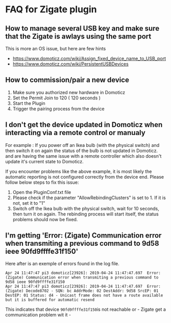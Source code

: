 # FAQ for Zigate plugin

## How to manage several USB key and make sure that the Zigate is awlays using the same port
This is more an OS issue, but here are few hints
* https://www.domoticz.com/wiki/Assign_fixed_device_name_to_USB_port
* https://www.domoticz.com/wiki/PersistentUSBDevices

## How to commission/pair a new device
1. Make sure you authorized new hardware in Domoticz
1. Set the Permit Join to 120 ( 120 seconds )
1. Start the Plugin
1. Trigger the pairing process from the device

## I don't get the device updated in Domoticz when interacting via a remote control or manualy

For example : If you power off an Ikea bulb (with the physical switch) and then switch it on again the status of the bulb is not updated in Domoticz. and are having the same issue with a remote controller which also doesn't update it's current state to Domoticz.

If you encounter problems like the above example, it is most likely the automatic reporting is not configured correctly from the device end. Please follow below steps to fix this issue:

1. Open the PluginConf.txt file
1. Please check if the parameter "AllowRebindingClusters" is set to 1.
    If it is not, set it to "1"
1. Switch off the Ikea bulb with the physical switch, wait for 10 seconds, then turn it on again.
The rebinding process will start itself, the status problems should now be fixed.

## I'm getting 'Error: (Zigate) Communication error when transmiting a previous command to 9d58 ieee 90fd9ffffe31f150'

Here after is an exemple of errors found in the log file.
```
Apr 24 11:47:47 pi3 domoticz[23926]: 2019-04-24 11:47:47.697  Error: (Zigate) Communication error when transmiting a previous command to 9d58 ieee 90fd9ffffe31f150
Apr 24 11:47:47 pi3 domoticz[23926]: 2019-04-24 11:47:47.697  Error: (Zigate) Decode8702 - SQN: bc AddrMode: 02 DestAddr: 9d58 SrcEP: 01 DestEP: 01 Status: d4 - Unicast frame does not have a route available but it is buffered for automatic resend

```

This indicates that device ```90fd9ffffe31f150```is not reachable or - Zigate get a communication problem wit it -
